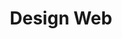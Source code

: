 ---
title: Design Web
description: "Temos como foco principal o desenvolvimento Web, prototipagem e experiência no utilizador.
Oferecemos os melhores serviços do mercado nacional, assim como internacional. 
Utilizamos os melhores recursos disponiveis em HTML5 e CSS3. 
Sites baseados em flat design e material design, responsivos e mobile-firsts. 
Bibliotecas (frameworks) HTML5, CSS3 e Javascript para animar e deixar seu site mais elegante com um design limpo e plano."
---